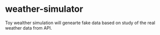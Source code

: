 # weather-simulator
Toy wealther simulation will genearte fake data based on study of the real weather data from API.
